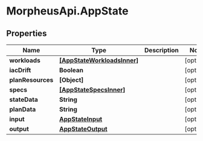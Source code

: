 # MorpheusApi.AppState

## Properties

Name | Type | Description | Notes
------------ | ------------- | ------------- | -------------
**workloads** | [**[AppStateWorkloadsInner]**](AppStateWorkloadsInner.md) |  | [optional] 
**iacDrift** | **Boolean** |  | [optional] 
**planResources** | **[Object]** |  | [optional] 
**specs** | [**[AppStateSpecsInner]**](AppStateSpecsInner.md) |  | [optional] 
**stateData** | **String** |  | [optional] 
**planData** | **String** |  | [optional] 
**input** | [**AppStateInput**](AppStateInput.md) |  | [optional] 
**output** | [**AppStateOutput**](AppStateOutput.md) |  | [optional] 


